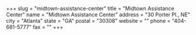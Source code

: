 +++
slug = "midtown-assistance-center"
title = "Midtown Assistance Center"
name = "Midtown Assistance Center"
address = "30 Porter Pl., NE"
city = "Atlanta"
state = "GA"
postal = "30308"
website = ""
phone = "404-681-5777"
fax = ""
+++
